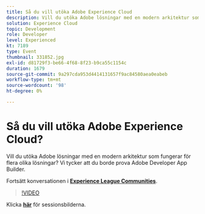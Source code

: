 ```yaml
---
title: Så du vill utöka Adobe Experience Cloud
description: Vill du utöka Adobe lösningar med en modern arkitektur som fungerar för flera olika lösningar? Vi tycker att du borde prova Adobe Developer App Builder. Den här sessionen skapades som en del av Adobe Developers Live Content Event.
solution: Experience Cloud
topic: Development
role: Developer
level: Experienced
kt: 7189
type: Event
thumbnail: 331852.jpg
exl-id: d81729f3-be66-4f68-8f23-b9ca55c1154c
duration: 1679
source-git-commit: 9a297cda953d4414131657f9ac84580aea0eabeb
workflow-type: tm+mt
source-wordcount: '98'
ht-degree: 0%

---
```


# Så du vill utöka Adobe Experience Cloud?

Vill du utöka Adobe lösningar med en modern arkitektur som fungerar för flera olika lösningar? Vi tycker att du borde prova Adobe Developer App Builder.

Fortsätt konversationen i **[Experience League Communities](https://adobe.ly/36Yd3v6)**.

>[!VIDEO](https://video.tv.adobe.com/v/331852/?quality=12&learn=on&hidetitle=true)

Klicka **[här](/help/adobe-developers-live/assets/extend-experience-cloud.pdf)** för sessionsbilderna.
